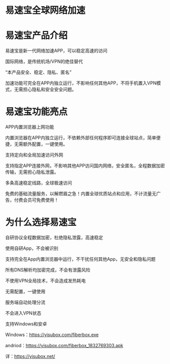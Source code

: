 # 易速宝全球网络加速
# 易速宝产品介绍

易速宝是新一代网络加速APP，可以稳定高速的访问

国际网络，是传统机场/VPN的绝佳替代

“本产品安全、稳定、隐私、匿名”

加速功能可完全在APP内独立运行，不影响任何其他APP，不将手机置入VPN模式，无需担心隐私和安全安全问题。

# 易速宝功能亮点

APP内置浏览器上网功能

内置浏览器在APP内独立运行，不依赖外部任何程序即可连接全球站点，简单便捷，无需额外配置，一键使用。

支持定向和全局加速访问外网

支持指定APP连接外网，不影响其他APP访问国内网络，安全匿名，全程数据加密传输，无需担心隐私泄露。

多条高速稳定线路，全球极速访问

免费的基础流量服务，以解燃眉之急！内置全球优质站点和应用，不计流量无广告，付费会员可免费使用！

# 为什么选择易速宝
自研协议全程数据加密，杜绝隐私泄露，高速稳定

使用自研App，不会被识别

支持完全在App内置浏览器中运行，不干扰任何其他App，无安全和隐私问题

所有DNS解析均加密完成，不会有泄露风险

不使用VPN全局技术，不会造成发热耗电

无需配置，一键使用

服务端自动处理分流

不会进入VPN状态

支持Windows和安卓

Windows：https://yisubox.com/fiberbox.exe

andriod：https://yisubox.com/fiberbox_1832769303.apk

详：https://yisubox.net/


